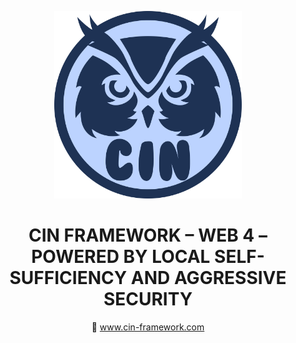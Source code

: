 <p align="center">
  <img src="assets/img/CIN.svg" alt="CIN Logo" width="300">
</p>

<h1 align="center">CIN FRAMEWORK – WEB 4 – POWERED BY LOCAL SELF-SUFFICIENCY AND AGGRESSIVE SECURITY</h1>

<p align="center">
  🔗 <a href="https://www.cin-framework.com">www.cin-framework.com</a>
</p>
